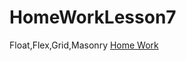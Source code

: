 # HomeWorkLesson7
Float,Flex,Grid,Masonry
[Home Work](https://uncle-tom.github.io/HomeWorkLesson7/)
